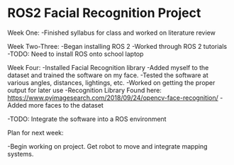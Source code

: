 # ROS2 Facial Recognition Project
Week One: 
  -Finished syllabus for class and worked on literature review
  
 Week Two-Three:
  -Began installing ROS 2 
  -Worked through ROS 2 tutorials
    -TODO: Need to install ROS onto school laptop
    
 Week Four: 
 -Installed Facial Recognition library
 -Added myself to the dataset and trained the software on my face.
 -Tested the software at various angles, distances, lightings, etc. 
 -Worked on getting the proper output for later use
 -Recognition Library Found here: https://www.pyimagesearch.com/2018/09/24/opencv-face-recognition/
 -Added more faces to the dataset
 
 -TODO: Integrate the software into a ROS environment
 
 Plan for next week:
  
 -Begin working on project. Get robot to move and integrate mapping systems. 
 
   

